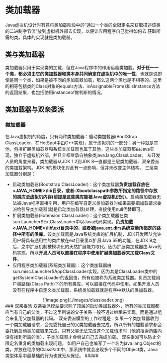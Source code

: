 # 类加载器

Java虚拟机设计时有意将类加载阶段中的“通过一个类的全限定名来获取描述该类的二进制字节流”放到虚拟机外部去实现，以便让应用程序自己觉得如何去 获取所需的类。具体的实现就是类加载器。

## 类与类加载器
类加载器只用于实现类的加载，但在Java程序中的作用远超类加载。**对于任一一个类，都必须由它的类加载器和类本身共同确定在虚拟机中的唯一性**，也就是说即使是同一个类，如果是被不同的类加载器加载，那么这两个类也是不相等的。这里的相等包括类的Class对象的equals方法、isAssignableFrom()和isInstance方法的返回结果，也包括使用instanceof做判断的情况。
## 类加载器与双亲委派
### 类加载器
在Java虚拟机的角度，只有两种类加载器：启动类加载器(BootStrap ClassLoader，在HotSpot中由C++实现)，属于虚拟机的一部分；另一种就是其他，包括扩展类加载器和系统类加载器也属于其他，这些类加载器都由Java实现，独立于虚拟机外部，并且全都继承自抽象类java.lang.ClassLoader。
从开发人员的角度来看，类加载器从JDK 1.2到JDK 8一直都是三层类加载器、双亲委派的类加载架构。JDK 9的模块化对此有一点影响，但并未改变主体结构。
三层类加载器分别是：

- 启动类加载器(Bootstrap ClassLoader)：这个类加载器**负责加载存放在&lt;JAVA_HOME&gt;\lib目录，或者-Xbootclasspath参数所指定的路径中存放的类库至虚拟机内存(前提是这些类库能被Java虚拟机识别)**。启动类加载器无法被Java程序直接引用，用户在编写自定义类加载器时如果需要把加载请求委派给引导类加载器(就是启动类加载器)处理，直接使用null代替即可。
- 扩展类加载器(Extension ClassLoader)：这个类加载器在类sun.Launcher$ExtClassLoader中以Java代码实现。**负责加载&lt;JAVA_HOME&gt;\lib\ext目录中的，或者被java.ext.dirs系统变量所指定的路径中所有的类库**。该类加载器是Java系统类库的扩展机制，JDK开发团队允许用户将具有通用性的类库放在ext目录里以扩展Java SE的功能，在JDK 9之后，之中扩展机制被模块化的天然扩展能力取代。因为扩展类加载器由Java代码实现，所以**开发人员可以直接在程序中使用扩展类加载器来加载Class文件**。
- 应用程序类加载器(系统类加载器)：这个类加载器由sun.misc.Launcher$AppClassLoader实现。因为其是ClassLoader类中的getSystemClassLoader的返回值，所有也被称为系统类加载器。负责加载用户类路径(Class Path)下的所有类库，可以直接在代码中使用。如果开发人员没有在程序中自定义类加载器，系统类加载器就是程序中默认的类加载器。
<div align='center'>![image.png](./images/classloader.png)</div>
### 双亲委派
双亲委派模型要求除了顶层的启动类加载器外，所有的类加载器都应当有自己的父类，不过这里所说的父子关系一般不通过继承来实现，而是通过组合来复用父加载器的代码。
双亲委派模型的工作过程是：如果一个类加载器收到一个类加载器请求，会先委托自己的父类加载器去完成，所以所有的加载请求都会委托到启动类加载器来完成，只有父类无法完成这个加载请求时（他的搜索范围内没有找到所需的类），子类加载器才会尝试自己去完成加载。
双亲委派可以防止全限定名重复的类加载出现问题， 如用户自己也编写了一个名为java.lang.Object的类，并放在程序的ClassPath中，那系统中就会出现多个不同的Object类，Java类型体系中最基础的行为也就无从保证。 
##### 

